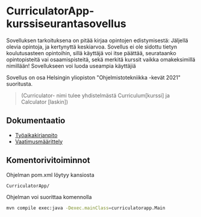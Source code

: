 # CurriculatorApp- kurssiseurantasovellus

Sovelluksen tarkoituksena on pitää kirjaa opintojen edistymisestä:
Jäljellä olevia opintoja, ja kertynyttä keskiarvoa.
Sovellus ei ole sidottu tietyn koulutusasteen opintoihin, sillä käyttäjä voi itse päättää, seurataanko
opintopisteitä vai osaamispisteitä, sekä merkitä kurssit vaikka omakeksimillä nimillään!
Sovellukseen voi luoda useampia käyttäjiä

Sovellus on osa Helsingin yliopiston "Ohjelmistotekniikka -kevät 2021" suoritusta.

>(Curriculator- nimi tulee yhdistelmästä Curriculum[kurssi] ja Calculator [laskin])

## Dokumentaatio

 - [Työaikakirjanpito](https://github.com/nothros/ot-harjoitustyo/blob/master/CurriculatorApp/dokumentaatio/tyoaika.md)
 - [Vaatimusmäärittely](https://github.com/nothros/ot-harjoitustyo/blob/master/CurriculatorApp/dokumentaatio/vaatimusmaarittely.md)


## Komentorivitoiminnot
Ohjelman pom.xml löytyy kansiosta  
```sh
CurriculatorApp/
```
Ohjelman voi suorittaa komennolla
```sh
mvn compile exec:java -Dexec.mainClass=curriculatorapp.Main
```



